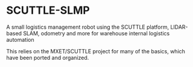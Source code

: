 # SCUTTLE-SLMP
A small logistics management robot using the SCUTTLE platform, LIDAR-based SLAM, odometry and more for warehouse internal logistics automation


This relies on the MXET/SCUTTLE project for many of the basics, which have been ported and organized.

